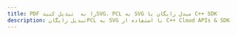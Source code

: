 ---title: PDF را به  تبدیل کنیدSVG، PCL به SVG مبدل رایگان یا C++ SDKdescription: تبدیل رایگانPCL به SVG با استفاده از C++ Cloud APIs & SDK همچنین اسناد PDF را در Cloud ایجاد، ویرایش و رندر کنید.---
